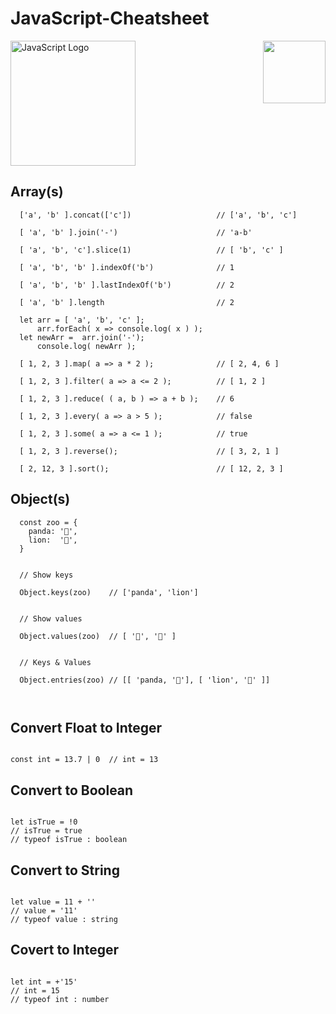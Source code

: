 # JavaScript-Cheatsheet

<div style="display: flex; justify-content: space-between">
  <img src="https://upload.wikimedia.org/wikipedia/commons/thumb/9/99/Unofficial_JavaScript_logo_2.svg/1024px-Unofficial_JavaScript_logo_2.svg.png" alt="JavaScript Logo" width="200px">
  <img src="http://pixeltocode.co/images/logo.png" width="100px">
</div>


## Array(s)

```
  ['a', 'b' ].concat(['c'])                   // ['a', 'b', 'c']
  
  [ 'a', 'b' ].join('-')                      // 'a-b'
  
  [ 'a', 'b', 'c'].slice(1)                   // [ 'b', 'c' ]
  
  [ 'a', 'b', 'b' ].indexOf('b')              // 1
  
  [ 'a', 'b', 'b' ].lastIndexOf('b')          // 2
  
  [ 'a', 'b' ].length                         // 2

  let arr = [ 'a', 'b', 'c' ];
      arr.forEach( x => console.log( x ) );
  let newArr =  arr.join('-');
      console.log( newArr );
```

```
  [ 1, 2, 3 ].map( a => a * 2 );              // [ 2, 4, 6 ]
  
  [ 1, 2, 3 ].filter( a => a <= 2 );          // [ 1, 2 ]
  
  [ 1, 2, 3 ].reduce( ( a, b ) => a + b );    // 6
  
  [ 1, 2, 3 ].every( a => a > 5 );            // false
  
  [ 1, 2, 3 ].some( a => a <= 1 );            // true
  
  [ 1, 2, 3 ].reverse();                      // [ 3, 2, 1 ]
  
  [ 2, 12, 3 ].sort();                        // [ 12, 2, 3 ]
```

## Object(s)

```
  const zoo = {
    panda: '🐼',
    lion:  '🦁',
  }
  
  
  // Show keys
  
  Object.keys(zoo)    // ['panda', 'lion']
  
  
  // Show values
  
  Object.values(zoo)  // [ '🐼', '🦁' ]
  
  
  // Keys & Values
  
  Object.entries(zoo) // [[ 'panda, '🐼'], [ 'lion', '🦁' ]]
  
  
```

## Convert Float to Integer

```

const int = 13.7 | 0  // int = 13

```

## Convert to Boolean

```

let isTrue = !0
// isTrue = true
// typeof isTrue : boolean

```

## Convert to String

```

let value = 11 + ''
// value = '11'
// typeof value : string

```

## Covert to Integer

```

let int = +'15'
// int = 15
// typeof int : number

```
